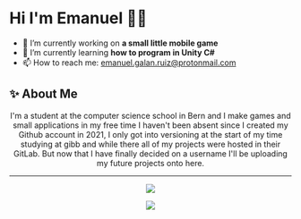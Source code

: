 # Hi I'm Emanuel 👋🦤

-   🔭 I’m currently working on **a small little mobile game**
-   🌱 I’m currently learning **how to program in Unity C#**
-   📫 How to reach me: emanuel.galan.ruiz@protonmail.com

## ✨ About Me

<p align="center">I'm a student at the computer science school in Bern and I make games and small applications in my free time  
I haven't been absent since I created my Github account in 2021, I only got into versioning at the start of  
my time studying at gibb and while there all of my projects were hosted in their GitLab.  
But now that I have finally decided on a username I'll be uploading my future projects onto here.</p>

---

<p align="center"><img src="https://github-readme-streak-stats.herokuapp.com?user=debugDodo&theme=monokai-metallian"/></p>
<p align="center"><img src="https://github-readme-stats.vercel.app/api/top-langs/?username=anuraghazra&layout=compact&bg_color=1f222e&border-color=ffffff&text_color=f85d7f&title_color=f85d7f"/></p>

<!--
**debugDodo/debugDodo** is a ✨ _special_ ✨ repository because its `README.md` (this file) appears on your GitHub profile.

Here are some ideas to get you started:

- 🔭 I’m currently working on ...
- 🌱 I’m currently learning ...
- 👯 I’m looking to collaborate on ...
- 🤔 I’m looking for help with ...
- 💬 Ask me about ...
- 📫 How to reach me: ...
- 😄 Pronouns: ...
- ⚡ Fun fact: ...
-->
